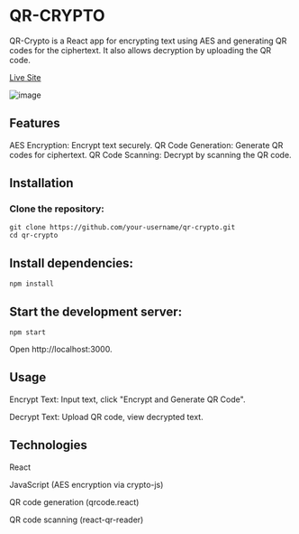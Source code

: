 # QR-CRYPTO

QR-Crypto is a React app for encrypting text using AES and generating QR codes for the ciphertext. It also allows decryption by uploading the QR code.

[Live Site](https://qr-crypto.web.app/)

![image](https://github.com/Madhav005/QR-crypt/assets/110885274/f7cefcea-a1a4-47ef-8378-c8639f535b70)

## Features
AES Encryption: Encrypt text securely.
QR Code Generation: Generate QR codes for ciphertext.
QR Code Scanning: Decrypt by scanning the QR code.

## Installation

### Clone the repository:

```
git clone https://github.com/your-username/qr-crypto.git
cd qr-crypto
```

## Install dependencies:

```
npm install
```

## Start the development server:
```
npm start
```

Open http://localhost:3000.

## Usage

Encrypt Text: Input text, click "Encrypt and Generate QR Code".

Decrypt Text: Upload QR code, view decrypted text.

## Technologies

React

JavaScript (AES encryption via crypto-js)

QR code generation (qrcode.react)

QR code scanning (react-qr-reader)
